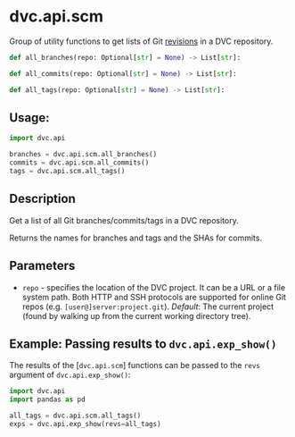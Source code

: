 # dvc.api.scm

Group of utility functions to get lists of Git
[revisions](https://git-scm.com/docs/revisions) in a <abbr>DVC
repository</abbr>.

```py
def all_branches(repo: Optional[str] = None) -> List[str]:
```

```py
def all_commits(repo: Optional[str] = None) -> List[str]:
```

```py
def all_tags(repo: Optional[str] = None) -> List[str]:
```

## Usage:

```py
import dvc.api

branches = dvc.api.scm.all_branches()
commits = dvc.api.scm.all_commits()
tags = dvc.api.scm.all_tags()
```

## Description

Get a list of all Git branches/commits/tags in a DVC repository.

Returns the names for branches and tags and the SHAs for commits.

## Parameters

- `repo` - specifies the location of the DVC project. It can be a URL or a file
  system path. Both HTTP and SSH protocols are supported for online Git repos
  (e.g. `[user@]server:project.git`). _Default_: The current project (found by
  walking up from the current working directory tree).

## Example: Passing results to `dvc.api.exp_show()`

The results of the [`dvc.api.scm`] functions can be passed to the `revs`
argument of `dvc.api.exp_show()`:

```py
import dvc.api
import pandas as pd

all_tags = dvc.api.scm.all_tags()
exps = dvc.api.exp_show(revs=all_tags)
```
